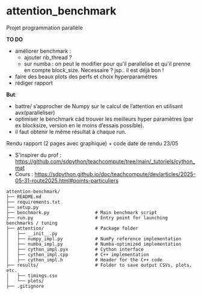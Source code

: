 # attention_benchmark

Projet programmation parallèle 

**TO DO**
- améliorer benchmark :
   - ajouter nb_thread ?
   - sur numba : on peut le modifier pour qu'il parallelise et qu'il prenne en compte block_size. Necessaire ? jsp.. il est déjà bon !
- faire des beaux plots des perfs et choix hyperparamètres
- rédiger rapport

**But**: 
  - battre/ s’approcher de Numpy sur le calcul de l’attention en utilisant avx(paralleliser)
  - optimiser le benchmark càd trouver les meilleurs hyper paramètres (par ex blocksize, version en le moins d’essais possible).
  - il faut obtenir le même résultat à chaque run.

Rendu rapport (2 pages avec graphique) + code date de rendu 23/05


- S'inspirer du prof : https://github.com/sdpython/teachcompute/tree/main/_tutoriels/cython_mat
- Cours : https://sdpython.github.io/doc/teachcompute/dev/articles/2025-05-31-route2025.html#points-particuliers


```
attention-benchmark/
├── README.md
├── requirements.txt
├── setup.py
├── benchmark.py                 # Main benchmark script
├── run.py                       # Entry point for launching benchmarks / tuning
├── attention/                   # Package folder
│   ├── __init__.py
│   ├── numpy_impl.py            # NumPy reference implementation
│   ├── numba_impl.py            # Numba-optimized implementation
│   ├── cython_impl.pyx          # Cython interface
│   ├── cython_impl.cpp          # C++ implementation
│   ├── cython_impl.h            # Header for the C++ code
├── results/                     # Folder to save output CSVs, plots, etc.
│   ├── timings.csv
│   └── plots/
├── .gitignore
```
